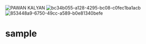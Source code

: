 ![PAWAN KALYAN](https://github.com/user-attachments/assets/962ff18e-1afc-4399-a963-847be60c2b72)
![bc34b055-a128-4295-bc08-c0fec1ba1acb](https://github.com/user-attachments/assets/e8b13db2-7e8c-4d20-9f0e-2518b3d25c9d)
![853448a9-6750-49cc-a589-b0e81340befe](https://github.com/user-attachments/assets/00450e6c-6ccc-4b4d-a4a4-bec93f4df9e2)
# sample
